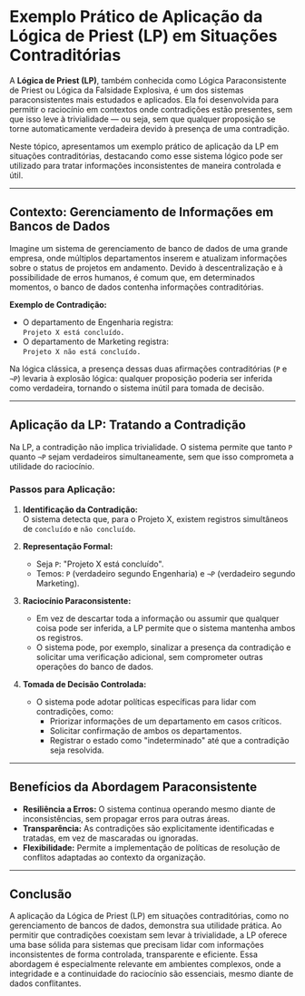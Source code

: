 
# Exemplo Prático de Aplicação da Lógica de Priest (LP) em Situações Contraditórias

A **Lógica de Priest (LP)**, também conhecida como Lógica Paraconsistente de Priest ou Lógica da Falsidade Explosiva, é um dos sistemas paraconsistentes mais estudados e aplicados. Ela foi desenvolvida para permitir o raciocínio em contextos onde contradições estão presentes, sem que isso leve à trivialidade — ou seja, sem que qualquer proposição se torne automaticamente verdadeira devido à presença de uma contradição.

Neste tópico, apresentamos um exemplo prático de aplicação da LP em situações contraditórias, destacando como esse sistema lógico pode ser utilizado para tratar informações inconsistentes de maneira controlada e útil.

---

## Contexto: Gerenciamento de Informações em Bancos de Dados

Imagine um sistema de gerenciamento de banco de dados de uma grande empresa, onde múltiplos departamentos inserem e atualizam informações sobre o status de projetos em andamento. Devido à descentralização e à possibilidade de erros humanos, é comum que, em determinados momentos, o banco de dados contenha informações contraditórias.

**Exemplo de Contradição:**

- O departamento de Engenharia registra:  
  `Projeto X está concluído.`
- O departamento de Marketing registra:  
  `Projeto X não está concluído.`

Na lógica clássica, a presença dessas duas afirmações contraditórias (`P` e `¬P`) levaria à explosão lógica: qualquer proposição poderia ser inferida como verdadeira, tornando o sistema inútil para tomada de decisão.

---

## Aplicação da LP: Tratando a Contradição

Na LP, a contradição não implica trivialidade. O sistema permite que tanto `P` quanto `¬P` sejam verdadeiros simultaneamente, sem que isso comprometa a utilidade do raciocínio.

### Passos para Aplicação:

1. **Identificação da Contradição:**  
   O sistema detecta que, para o Projeto X, existem registros simultâneos de `concluído` e `não concluído`.

2. **Representação Formal:**  
   - Seja `P`: "Projeto X está concluído".
   - Temos: `P` (verdadeiro segundo Engenharia) e `¬P` (verdadeiro segundo Marketing).

3. **Raciocínio Paraconsistente:**  
   - Em vez de descartar toda a informação ou assumir que qualquer coisa pode ser inferida, a LP permite que o sistema mantenha ambos os registros.
   - O sistema pode, por exemplo, sinalizar a presença da contradição e solicitar uma verificação adicional, sem comprometer outras operações do banco de dados.

4. **Tomada de Decisão Controlada:**  
   - O sistema pode adotar políticas específicas para lidar com contradições, como:
     - Priorizar informações de um departamento em casos críticos.
     - Solicitar confirmação de ambos os departamentos.
     - Registrar o estado como "indeterminado" até que a contradição seja resolvida.

---

## Benefícios da Abordagem Paraconsistente

- **Resiliência a Erros:** O sistema continua operando mesmo diante de inconsistências, sem propagar erros para outras áreas.
- **Transparência:** As contradições são explicitamente identificadas e tratadas, em vez de mascaradas ou ignoradas.
- **Flexibilidade:** Permite a implementação de políticas de resolução de conflitos adaptadas ao contexto da organização.

---

## Conclusão

A aplicação da Lógica de Priest (LP) em situações contraditórias, como no gerenciamento de bancos de dados, demonstra sua utilidade prática. Ao permitir que contradições coexistam sem levar à trivialidade, a LP oferece uma base sólida para sistemas que precisam lidar com informações inconsistentes de forma controlada, transparente e eficiente. Essa abordagem é especialmente relevante em ambientes complexos, onde a integridade e a continuidade do raciocínio são essenciais, mesmo diante de dados conflitantes.
```

